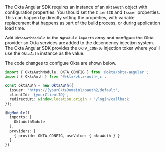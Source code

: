 The Okta Angular SDK requires an instance of an `OktaAuth` object with configuration properties. You should set the `ClientID` and `Issuer` properties. This can happen by directly setting the properties, with variable replacement that happens as part of the build process, or during application load time.

Add `OktaAuthModule` to the `NgModule` `imports` array and configure the Okta provider so Okta services are added to the dependency injection system. The Okta Angular SDK provides the `OKTA_CONFIG` injection token where you'll use the `OktaAuth` instance as the value.

The code changes to configure Okta are shown below.

```ts
import { OktaAuthModule, OKTA_CONFIG } from '@okta/okta-angular';
import { OktaAuth } from '@okta/okta-auth-js';

const oktaAuth = new OktaAuth({
  issuer: 'https://{yourOktaDomain}/oauth2/default',
  clientId: '{yourClientID}',
  redirectUri: window.location.origin + '/login/callback'
});

@NgModule({
  imports: [
    OktaAuthModule
  ],
  providers: [
    { provide: OKTA_CONFIG, useValue: { oktaAuth } }
  ]
})
```